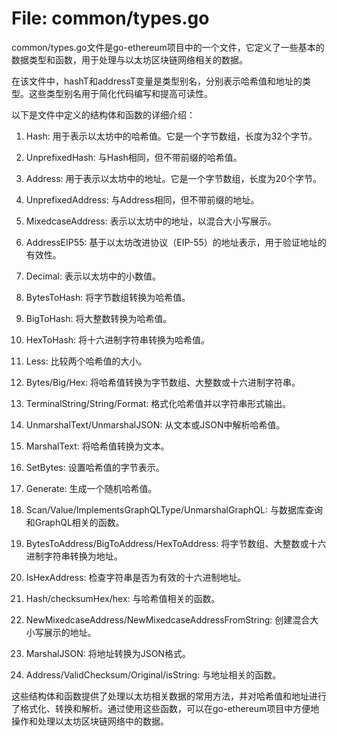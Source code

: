 # File: common/types.go

common/types.go文件是go-ethereum项目中的一个文件，它定义了一些基本的数据类型和函数，用于处理与以太坊区块链网络相关的数据。

在该文件中，hashT和addressT变量是类型别名，分别表示哈希值和地址的类型。这些类型别名用于简化代码编写和提高可读性。

以下是文件中定义的结构体和函数的详细介绍：

1. Hash: 用于表示以太坊中的哈希值。它是一个字节数组，长度为32个字节。

2. UnprefixedHash: 与Hash相同，但不带前缀的哈希值。

3. Address: 用于表示以太坊中的地址。它是一个字节数组，长度为20个字节。

4. UnprefixedAddress: 与Address相同，但不带前缀的地址。

5. MixedcaseAddress: 表示以太坊中的地址，以混合大小写展示。

6. AddressEIP55: 基于以太坊改进协议（EIP-55）的地址表示，用于验证地址的有效性。

7. Decimal: 表示以太坊中的小数值。

8. BytesToHash: 将字节数组转换为哈希值。

9. BigToHash: 将大整数转换为哈希值。

10. HexToHash: 将十六进制字符串转换为哈希值。

11. Less: 比较两个哈希值的大小。

12. Bytes/Big/Hex: 将哈希值转换为字节数组、大整数或十六进制字符串。

13. TerminalString/String/Format: 格式化哈希值并以字符串形式输出。

14. UnmarshalText/UnmarshalJSON: 从文本或JSON中解析哈希值。

15. MarshalText: 将哈希值转换为文本。

16. SetBytes: 设置哈希值的字节表示。

17. Generate: 生成一个随机哈希值。

18. Scan/Value/ImplementsGraphQLType/UnmarshalGraphQL: 与数据库查询和GraphQL相关的函数。

19. BytesToAddress/BigToAddress/HexToAddress: 将字节数组、大整数或十六进制字符串转换为地址。

20. IsHexAddress: 检查字符串是否为有效的十六进制地址。

21. Hash/checksumHex/hex: 与哈希值相关的函数。

22. NewMixedcaseAddress/NewMixedcaseAddressFromString: 创建混合大小写展示的地址。

23. MarshalJSON: 将地址转换为JSON格式。

24. Address/ValidChecksum/Original/isString: 与地址相关的函数。

这些结构体和函数提供了处理以太坊相关数据的常用方法，并对哈希值和地址进行了格式化、转换和解析。通过使用这些函数，可以在go-ethereum项目中方便地操作和处理以太坊区块链网络中的数据。

